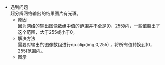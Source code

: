 


- 遇到问题  
  超分辨网络输出的结果图片有光斑。  
  - 原因  
    因为网络的输出图像数组中值的范围并不全是(0，255)内，一些值超出了这个范围，大于255或小于0。
  - 解决方法  
    需要对输出的图像数组进行np.clip(img,0,255) ，将所有值转换到(0，255)范围内。
   - 图示  
     
<!--stackedit_data:
eyJoaXN0b3J5IjpbNTA5ODUyMDc2LC03Nzc5NzE0MjcsLTYzMj
kyODI0MF19
-->